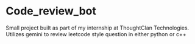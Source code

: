 # Code_review_bot
Small project built as part of my internship at ThoughtClan Technologies.
Utilizes gemini to review leetcode style question in either python or c++
